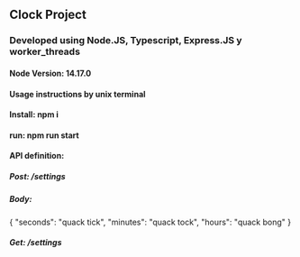 ## Clock Project

### Developed using Node.JS, Typescript, Express.JS y worker_threads

#### Node Version: 14.17.0

#### Usage instructions by unix terminal

#### Install: npm i

#### run: npm run start

#### API definition:

##### Post: /settings 

##### Body:  
{
    "seconds": "quack tick",
    "minutes": "quack tock",
    "hours": "quack bong"
}

##### Get: /settings 

